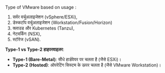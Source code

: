 
Type of VMware based on usage : 

1. सर्वर वर्चुअलाइजेशन (vSphere/ESXi),
2. डेस्कटॉप वर्चुअलाइजेशन (Workstation/Fusion/Horizon)
3. क्लाउड और Kubernetes (Tanzu),
4. नेटवर्किंग (NSX),
5. स्टोरेज (vSAN).

**Type-1 vs Type-2 हाइपरवाइज़र**:

- **Type-1 (Bare-Metal)**: सीधे हार्डवेयर पर चलता है (जैसे ESXi)।
- **Type-2 (Hosted)**: ऑपरेटिंग सिस्टम के ऊपर चलता है (जैसे VMware Workstation)।

